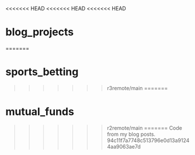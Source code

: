 <<<<<<< HEAD
<<<<<<< HEAD
<<<<<<< HEAD
# blog_projects
=======
# sports_betting
>>>>>>> r3remote/main
=======
# mutual_funds
>>>>>>> r2remote/main
=======
Code from my blog posts.
>>>>>>> 94c11f7a7748c513796e0d13a91244aa9063ae7d
